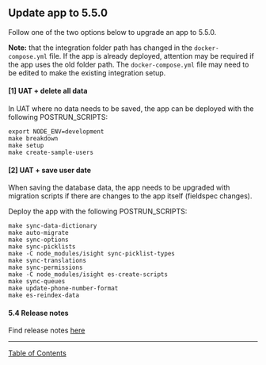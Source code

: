 ## Update app to 5.5.0

Follow one of the two options below to upgrade an app to 5.5.0.

__Note:__ that the integration folder path has changed in the `docker-compose.yml` file. If the app is already deployed, attention may be required if the app uses the old folder path. The `docker-compose.yml` file may need to be edited to make the existing integration setup.


#### [1] UAT + delete all data
In UAT where no data needs to be saved, the app can be deployed with the following POSTRUN_SCRIPTS:
```
export NODE_ENV=development
make breakdown
make setup
make create-sample-users
```

#### [2] UAT + save user date
When saving the database data, the app needs to be upgraded with migration scripts if there are changes to the app itself (fieldspec changes).

Deploy the app with the following POSTRUN_SCRIPTS:

```
make sync-data-dictionary
make auto-migrate
make sync-options
make sync-picklists
make -C node_modules/isight sync-picklist-types
make sync-translations
make sync-permissions
make -C node_modules/isight es-create-scripts
make sync-queues
make update-phone-number-format
make es-reindex-data
```

#### 5.4 Release notes
Find release notes [here](https://i-sight.atlassian.net/wiki/spaces/DKBV5/pages/859209744/v5.5.0+-+Release+Notes)
***
[Table of Contents](../README.md)